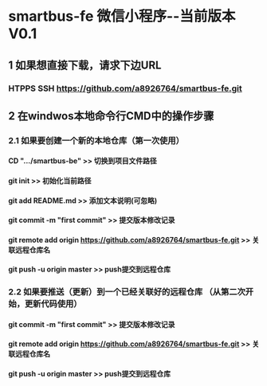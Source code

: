 # smartbus-fe 微信小程序--当前版本V0.1
## 1 如果想直接下载，请求下边URL
### HTPPS SSH  https://github.com/a8926764/smartbus-fe.git
## 2 在windwos本地命令行CMD中的操作步骤
### 2.1 如果要创建一个新的本地仓库（第一次使用）
#### CD ".../smartbus-be" >> 切换到项目文件路径
#### git init   >>  初始化当前路径
#### git add README.md   >>  添加文本说明(可忽略)
#### git commit -m "first commit"   >>  提交版本修改记录
#### git remote add origin https://github.com/a8926764/smartbus-fe.git   >> 关联远程仓库名
#### git push -u origin master  >> push提交到远程仓库

### 2.2 如果要推送（更新）到一个已经关联好的远程仓库  （从第二次开始，更新代码使用）
#### git commit -m "first commit" >> 提交版本修改记录
#### git remote add origin https://github.com/a8926764/smartbus-fe.git >> 关联远程仓库名
#### git push -u origin master    >> push提交到远程仓库


